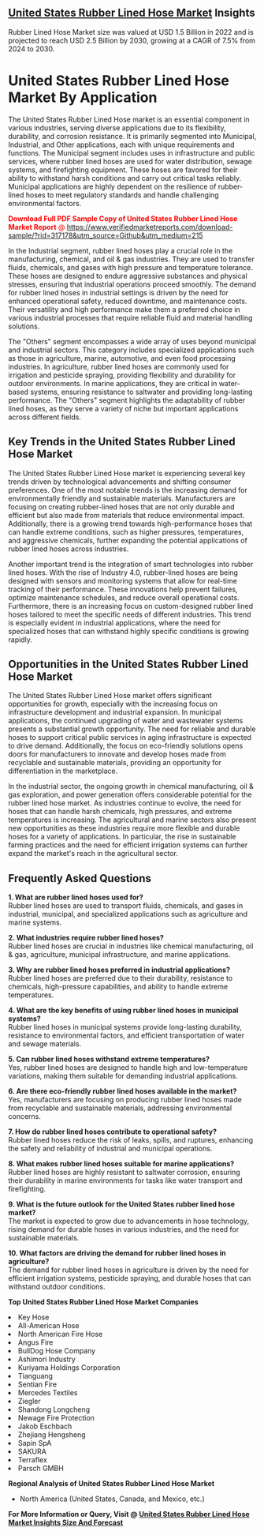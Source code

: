 <h2><a href="https://www.verifiedmarketreports.com/download-sample/?rid=317178&amp;utm_source=Github&amp;utm_medium=215" target="_blank">United States Rubber Lined Hose Market</a> Insights</h2><p>Rubber Lined Hose Market size was valued at USD 1.5 Billion in 2022 and is projected to reach USD 2.5 Billion by 2030, growing at a CAGR of 7.5% from 2024 to 2030.</p><p><h1>United States Rubber Lined Hose Market By Application</h1><p>The United States Rubber Lined Hose market is an essential component in various industries, serving diverse applications due to its flexibility, durability, and corrosion resistance. It is primarily segmented into Municipal, Industrial, and Other applications, each with unique requirements and functions. The Municipal segment includes uses in infrastructure and public services, where rubber lined hoses are used for water distribution, sewage systems, and firefighting equipment. These hoses are favored for their ability to withstand harsh conditions and carry out critical tasks reliably. Municipal applications are highly dependent on the resilience of rubber-lined hoses to meet regulatory standards and handle challenging environmental factors.</p><p><p><span class=""><span style="color: #ff0000;"><strong>Download Full PDF Sample Copy of United States Rubber Lined Hose Market Report</strong> @ </span><a href="https://www.verifiedmarketreports.com/download-sample/?rid=317178&amp;utm_source=Github&amp;utm_medium=215" target="_blank">https://www.verifiedmarketreports.com/download-sample/?rid=317178&amp;utm_source=Github&amp;utm_medium=215</a></span></p></p><p>In the Industrial segment, rubber lined hoses play a crucial role in the manufacturing, chemical, and oil & gas industries. They are used to transfer fluids, chemicals, and gases with high pressure and temperature tolerance. These hoses are designed to endure aggressive substances and physical stresses, ensuring that industrial operations proceed smoothly. The demand for rubber lined hoses in industrial settings is driven by the need for enhanced operational safety, reduced downtime, and maintenance costs. Their versatility and high performance make them a preferred choice in various industrial processes that require reliable fluid and material handling solutions.</p><p>The "Others" segment encompasses a wide array of uses beyond municipal and industrial sectors. This category includes specialized applications such as those in agriculture, marine, automotive, and even food processing industries. In agriculture, rubber lined hoses are commonly used for irrigation and pesticide spraying, providing flexibility and durability for outdoor environments. In marine applications, they are critical in water-based systems, ensuring resistance to saltwater and providing long-lasting performance. The "Others" segment highlights the adaptability of rubber lined hoses, as they serve a variety of niche but important applications across different fields.</p><h2>Key Trends in the United States Rubber Lined Hose Market</h2><p>The United States Rubber Lined Hose market is experiencing several key trends driven by technological advancements and shifting consumer preferences. One of the most notable trends is the increasing demand for environmentally friendly and sustainable materials. Manufacturers are focusing on creating rubber-lined hoses that are not only durable and efficient but also made from materials that reduce environmental impact. Additionally, there is a growing trend towards high-performance hoses that can handle extreme conditions, such as higher pressures, temperatures, and aggressive chemicals, further expanding the potential applications of rubber lined hoses across industries.</p><p>Another important trend is the integration of smart technologies into rubber lined hoses. With the rise of Industry 4.0, rubber-lined hoses are being designed with sensors and monitoring systems that allow for real-time tracking of their performance. These innovations help prevent failures, optimize maintenance schedules, and reduce overall operational costs. Furthermore, there is an increasing focus on custom-designed rubber lined hoses tailored to meet the specific needs of different industries. This trend is especially evident in industrial applications, where the need for specialized hoses that can withstand highly specific conditions is growing rapidly.</p><h2>Opportunities in the United States Rubber Lined Hose Market</h2><p>The United States Rubber Lined Hose market offers significant opportunities for growth, especially with the increasing focus on infrastructure development and industrial expansion. In municipal applications, the continued upgrading of water and wastewater systems presents a substantial growth opportunity. The need for reliable and durable hoses to support critical public services in aging infrastructure is expected to drive demand. Additionally, the focus on eco-friendly solutions opens doors for manufacturers to innovate and develop hoses made from recyclable and sustainable materials, providing an opportunity for differentiation in the marketplace.</p><p>In the industrial sector, the ongoing growth in chemical manufacturing, oil & gas exploration, and power generation offers considerable potential for the rubber lined hose market. As industries continue to evolve, the need for hoses that can handle harsh chemicals, high pressures, and extreme temperatures is increasing. The agricultural and marine sectors also present new opportunities as these industries require more flexible and durable hoses for a variety of applications. In particular, the rise in sustainable farming practices and the need for efficient irrigation systems can further expand the market's reach in the agricultural sector.</p><h2>Frequently Asked Questions</h2><p><b>1. What are rubber lined hoses used for?</b><br> Rubber lined hoses are used to transport fluids, chemicals, and gases in industrial, municipal, and specialized applications such as agriculture and marine systems.</p><p><b>2. What industries require rubber lined hoses?</b><br> Rubber lined hoses are crucial in industries like chemical manufacturing, oil & gas, agriculture, municipal infrastructure, and marine applications.</p><p><b>3. Why are rubber lined hoses preferred in industrial applications?</b><br> Rubber lined hoses are preferred due to their durability, resistance to chemicals, high-pressure capabilities, and ability to handle extreme temperatures.</p><p><b>4. What are the key benefits of using rubber lined hoses in municipal systems?</b><br> Rubber lined hoses in municipal systems provide long-lasting durability, resistance to environmental factors, and efficient transportation of water and sewage materials.</p><p><b>5. Can rubber lined hoses withstand extreme temperatures?</b><br> Yes, rubber lined hoses are designed to handle high and low-temperature variations, making them suitable for demanding industrial applications.</p><p><b>6. Are there eco-friendly rubber lined hoses available in the market?</b><br> Yes, manufacturers are focusing on producing rubber lined hoses made from recyclable and sustainable materials, addressing environmental concerns.</p><p><b>7. How do rubber lined hoses contribute to operational safety?</b><br> Rubber lined hoses reduce the risk of leaks, spills, and ruptures, enhancing the safety and reliability of industrial and municipal operations.</p><p><b>8. What makes rubber lined hoses suitable for marine applications?</b><br> Rubber lined hoses are highly resistant to saltwater corrosion, ensuring their durability in marine environments for tasks like water transport and firefighting.</p><p><b>9. What is the future outlook for the United States rubber lined hose market?</b><br> The market is expected to grow due to advancements in hose technology, rising demand for durable hoses in various industries, and the need for sustainable materials.</p><p><b>10. What factors are driving the demand for rubber lined hoses in agriculture?</b><br> The demand for rubber lined hoses in agriculture is driven by the need for efficient irrigation systems, pesticide spraying, and durable hoses that can withstand outdoor conditions.</p></p><p><strong>Top United States Rubber Lined Hose Market Companies</strong></p><div data-test-id=""><p><li>Key Hose</li><li> All-American Hose</li><li> North American Fire Hose</li><li> Angus Fire</li><li> BullDog Hose Company</li><li> Ashimori Industry</li><li> Kuriyama Holdings Corporation</li><li> Tianguang</li><li> Sentian Fire</li><li> Mercedes Textiles</li><li> Ziegler</li><li> Shandong Longcheng</li><li> Newage Fire Protection</li><li> Jakob Eschbach</li><li> Zhejiang Hengsheng</li><li> Sapin SpA</li><li> SAKURA</li><li> Terraflex</li><li> Parsch GMBH</li></p><div><strong>Regional Analysis of&nbsp;United States Rubber Lined Hose Market</strong></div><ul><li dir="ltr"><p dir="ltr">North America&nbsp;(United States, Canada, and Mexico, etc.)</p></li></ul><p><strong>For More Information or Query, Visit @&nbsp;</strong><strong><a href="https://www.verifiedmarketreports.com/product/rubber-lined-hose-market/?utm_source=Github&amp;utm_medium=215" target="_blank">United States Rubber Lined Hose Market Insights Size And Forecast</a></strong></p></div>
